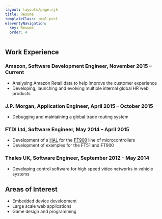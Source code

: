 ```yaml
---
layout: layouts/page.njk
title: Resume
templateClass: tmpl-post
eleventyNavigation:
  key: Resume
  order: 4
---
```


## Work Experience

### Amazon, Software Development Engineer, November 2015 &ndash; Current

- Analysing Amazon Retail data to help improve the customer experience
- Developing, launching and evolving multiple internal global HR web products

### J.P. Morgan, Application Engineer, April 2015 &ndash; October 2015

- Debugging and maintaining a global trade routing system

### FTDI Ltd, Software Engineer, May 2014 &ndash; April 2015

- Development of a [HAL](https://en.wikipedia.org/wiki/Hardware_abstraction) for
  the [FT900](https://www.ftdichip.com/Products/ICs/FT90x.html) line of
  microcontrollers
- Development of examples for the FT51 and FT900

### Thales UK, Software Engineer, September 2012 &ndash; May 2014

- Developing control software for high speed video networks in vehicle systems

## Areas of Interest

- Embedded device development
- Large scale web applications
- Game design and programming
